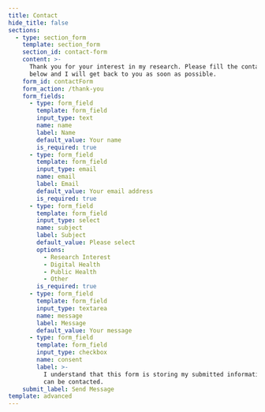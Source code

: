 ```yaml
---
title: Contact
hide_title: false
sections:
  - type: section_form
    template: section_form
    section_id: contact-form
    content: >-
      Thank you for your interest in my research. Please fill the contact form
      below and I will get back to you as soon as possible.
    form_id: contactForm
    form_action: /thank-you
    form_fields:
      - type: form_field
        template: form_field
        input_type: text
        name: name
        label: Name
        default_value: Your name
        is_required: true
      - type: form_field
        template: form_field
        input_type: email
        name: email
        label: Email
        default_value: Your email address
        is_required: true
      - type: form_field
        template: form_field
        input_type: select
        name: subject
        label: Subject
        default_value: Please select
        options:
          - Research Interest
          - Digital Health
          - Public Health
          - Other
        is_required: true
      - type: form_field
        template: form_field
        input_type: textarea
        name: message
        label: Message
        default_value: Your message
      - type: form_field
        template: form_field
        input_type: checkbox
        name: consent
        label: >-
          I understand that this form is storing my submitted information so I
          can be contacted.
    submit_label: Send Message
template: advanced
---
```

